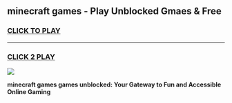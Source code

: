 
## minecraft games - Play Unblocked Gmaes & Free
<h3>
<a href="https://premium.freeplayer.one?title=minecraft_games&ref=19F">CLICK TO PLAY</a></h3>
<hr>

<h3>
<a href="https://premium.freeplayer.one?title=minecraft_games&ref=19F">CLICK 2 PLAY</a>
  
</h3>

<a href="https://premium.freeplayer.one?title=minecraft_games&ref=19F/"><img src="https://clearcache.store/games.png"></a>


**minecraft games games unblocked: Your Gateway to Fun and Accessible Online Gaming**
